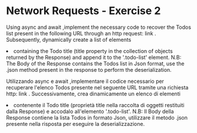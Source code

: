 # Network Requests - Exercise 2
Using async and await ,implement the necessary code to recover the Todos list present in the following URL through an http request: link . Subsequently, dynamically create a list of elements <li> containing the Todo title (title property in the collection of objects returned by the Response) and append it to the '.todo-list' element. N.B: The Body of the Response contains the Todos list in Json format, use the .json method present in the response to perform the deserialization.



Utilizzando async e await ,implementare il codice necessario per recuperare l'elenco Todos presente nel seguente URL tramite una richiesta http: link . Successivamente, crea dinamicamente un elenco di elementi <li> contenente il Todo title (proprietà title nella raccolta di oggetti restituiti dalla Response) e accodalo all'elemento '.todo-list'. N.B: Il Body della Response contiene la lista Todos in formato Json, utilizzare il metodo .json presente nella risposta per eseguire la deserializzazione.